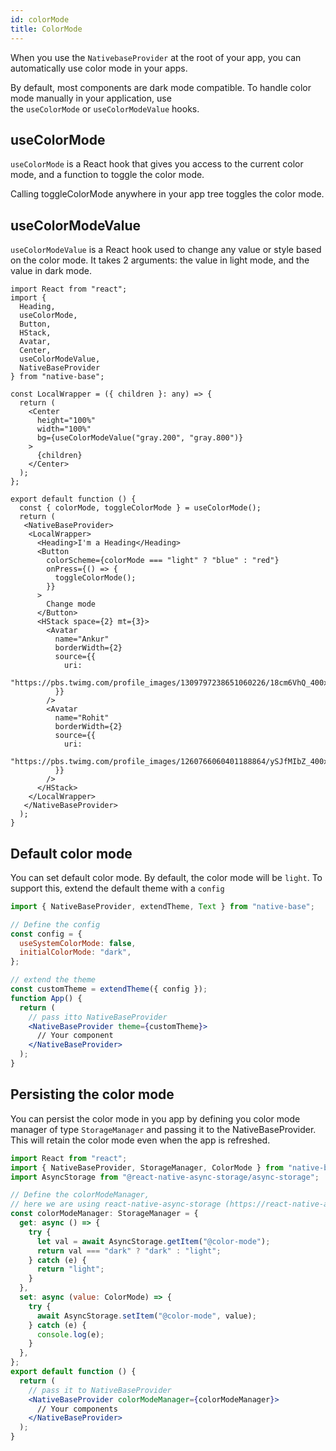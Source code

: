 ```yaml
---
id: colorMode
title: ColorMode
---
```


When you use the `NativebaseProvider` at the root of your app, you can automatically use color mode in your apps.

By default, most components are dark mode compatible. To handle color mode manually in your application, use the `useColorMode` or `useColorModeValue` hooks.

## **useColorMode**

`useColorMode` is a React hook that gives you access to the current color mode, and a function to toggle the color mode.

Calling toggleColorMode anywhere in your app tree toggles the color mode.

## **useColorModeValue**

`useColorModeValue` is a React hook used to change any value or style based on the color mode. It takes 2 arguments: the value in light mode, and the value in dark mode.

```SnackPlayer name=ColorMode%20Usage
import React from "react";
import {
  Heading,
  useColorMode,
  Button,
  HStack,
  Avatar,
  Center,
  useColorModeValue,
  NativeBaseProvider
} from "native-base";

const LocalWrapper = ({ children }: any) => {
  return (
    <Center
      height="100%"
      width="100%"
      bg={useColorModeValue("gray.200", "gray.800")}
    >
      {children}
    </Center>
  );
};

export default function () {
  const { colorMode, toggleColorMode } = useColorMode();
  return (
   <NativeBaseProvider>
    <LocalWrapper>
      <Heading>I'm a Heading</Heading>
      <Button
        colorScheme={colorMode === "light" ? "blue" : "red"}
        onPress={() => {
          toggleColorMode();
        }}
      >
        Change mode
      </Button>
      <HStack space={2} mt={3}>
        <Avatar
          name="Ankur"
          borderWidth={2}
          source={{
            uri:
              "https://pbs.twimg.com/profile_images/1309797238651060226/18cm6VhQ_400x400.jpg",
          }}
        />
        <Avatar
          name="Rohit"
          borderWidth={2}
          source={{
            uri:
              "https://pbs.twimg.com/profile_images/1260766060401188864/ySJfMIbZ_400x400.jpg",
          }}
        />
      </HStack>
    </LocalWrapper>
   </NativeBaseProvider>
  );
}
```

## Default color mode

You can set default color mode. By default, the color mode will be `light`. To support this, extend the default theme with a `config`

```jsx
import { NativeBaseProvider, extendTheme, Text } from "native-base";

// Define the config
const config = {
  useSystemColorMode: false,
  initialColorMode: "dark",
};

// extend the theme
const customTheme = extendTheme({ config });
function App() {
  return (
    // pass itto NativeBaseProvider
    <NativeBaseProvider theme={customTheme}>
      // Your component
    </NativeBaseProvider>
  );
}
```

## Persisting the color mode

You can persist the color mode in you app by defining you color mode manager of type `StorageManager` and passing it to the NativeBaseProvider. This will retain the color mode even when the app is refreshed.

```jsx
import React from "react";
import { NativeBaseProvider, StorageManager, ColorMode } from "native-base";
import AsyncStorage from "@react-native-async-storage/async-storage";

// Define the colorModeManager,
// here we are using react-native-async-storage (https://react-native-async-storage.github.io/async-storage/)
const colorModeManager: StorageManager = {
  get: async () => {
    try {
      let val = await AsyncStorage.getItem("@color-mode");
      return val === "dark" ? "dark" : "light";
    } catch (e) {
      return "light";
    }
  },
  set: async (value: ColorMode) => {
    try {
      await AsyncStorage.setItem("@color-mode", value);
    } catch (e) {
      console.log(e);
    }
  },
};
export default function () {
  return (
    // pass it to NativeBaseProvider
    <NativeBaseProvider colorModeManager={colorModeManager}>
      // Your components
    </NativeBaseProvider>
  );
}
```
